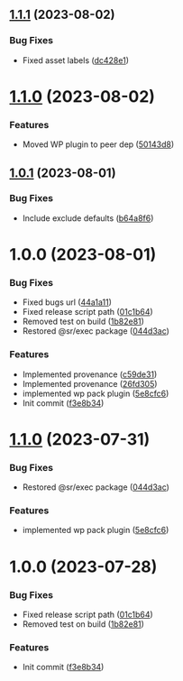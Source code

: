 ## [1.1.1](https://github.com/oblakstudio/semantic-release-wp-config/compare/v1.1.0...v1.1.1) (2023-08-02)


### Bug Fixes

* Fixed asset labels ([dc428e1](https://github.com/oblakstudio/semantic-release-wp-config/commit/dc428e11f96f4fdb40e58c49892a7fa56d2181d6))

# [1.1.0](https://github.com/oblakstudio/semantic-release-wp-config/compare/v1.0.1...v1.1.0) (2023-08-02)


### Features

* Moved WP plugin to peer dep ([50143d8](https://github.com/oblakstudio/semantic-release-wp-config/commit/50143d86b29eac708a7e2e3403304afad9b60349))

## [1.0.1](https://github.com/oblakstudio/semantic-release-wp-config/compare/v1.0.0...v1.0.1) (2023-08-01)


### Bug Fixes

* Include exclude defaults ([b64a8f6](https://github.com/oblakstudio/semantic-release-wp-config/commit/b64a8f6bcddc55ddab17dc080fe9c4e22d715327))

# 1.0.0 (2023-08-01)


### Bug Fixes

* Fixed bugs url ([44a1a11](https://github.com/oblakstudio/semantic-release-wp-config/commit/44a1a1135cd31264fd2151a8b8b8080693e850df))
* Fixed release script path ([01c1b64](https://github.com/oblakstudio/semantic-release-wp-config/commit/01c1b6421e16299e37952d8bd00db2d33bd80ab9))
* Removed test on build ([1b82e81](https://github.com/oblakstudio/semantic-release-wp-config/commit/1b82e81de5614ddfc0d946b8f84842920d9fa373))
* Restored @sr/exec package ([044d3ac](https://github.com/oblakstudio/semantic-release-wp-config/commit/044d3ac2fbbdf2e8561d6269de2cd9757b1be7b3))


### Features

* Implemented provenance ([c59de31](https://github.com/oblakstudio/semantic-release-wp-config/commit/c59de3190a51679f6e5bdc9700e5bb19b45f5283))
* Implemented provenance ([26fd305](https://github.com/oblakstudio/semantic-release-wp-config/commit/26fd30579bd739b0eb508e0dd7e22ed593e901ce))
* implemented wp pack plugin ([5e8cfc6](https://github.com/oblakstudio/semantic-release-wp-config/commit/5e8cfc6725e8662f60f0fc8a3f3eaa5b8f842cde))
* Init commit ([f3e8b34](https://github.com/oblakstudio/semantic-release-wp-config/commit/f3e8b347eea5e8306fb12f66c69bf57fa6880053))

# [1.1.0](https://github.com/oblakstudio/semantic-release-wp-config/compare/v1.0.0...v1.1.0) (2023-07-31)


### Bug Fixes

* Restored @sr/exec package ([044d3ac](https://github.com/oblakstudio/semantic-release-wp-config/commit/044d3ac2fbbdf2e8561d6269de2cd9757b1be7b3))


### Features

* implemented wp pack plugin ([5e8cfc6](https://github.com/oblakstudio/semantic-release-wp-config/commit/5e8cfc6725e8662f60f0fc8a3f3eaa5b8f842cde))

# 1.0.0 (2023-07-28)


### Bug Fixes

* Fixed release script path ([01c1b64](https://github.com/oblakstudio/semantic-release-wp-config/commit/01c1b6421e16299e37952d8bd00db2d33bd80ab9))
* Removed test on build ([1b82e81](https://github.com/oblakstudio/semantic-release-wp-config/commit/1b82e81de5614ddfc0d946b8f84842920d9fa373))


### Features

* Init commit ([f3e8b34](https://github.com/oblakstudio/semantic-release-wp-config/commit/f3e8b347eea5e8306fb12f66c69bf57fa6880053))
